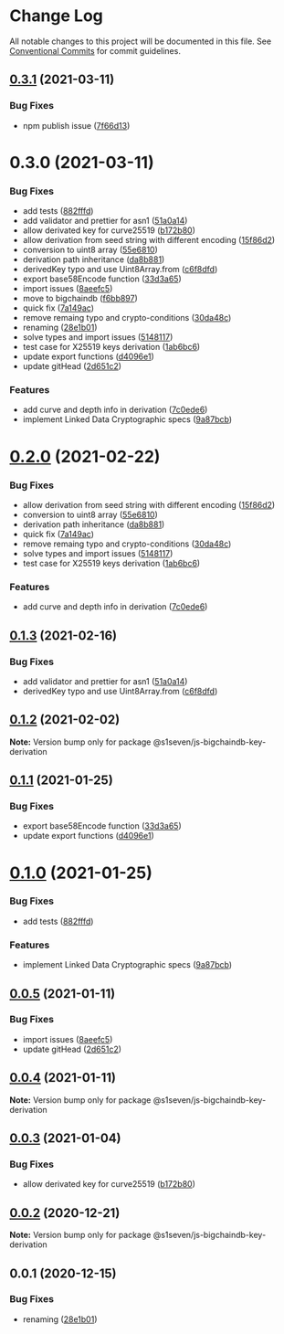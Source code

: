 # Change Log

All notable changes to this project will be documented in this file.
See [Conventional Commits](https://conventionalcommits.org) for commit guidelines.

## [0.3.1](https://github.com/bigchaindb/js-bigchaindb-wallet/compare/@bigchaindb/js-bigchaindb-key-derivation@0.3.0...@bigchaindb/js-bigchaindb-key-derivation@0.3.1) (2021-03-11)


### Bug Fixes

* npm publish issue ([7f66d13](https://github.com/bigchaindb/js-bigchaindb-wallet/commit/7f66d13b03bf5ff188e75d045872964b98e71901))





# 0.3.0 (2021-03-11)


### Bug Fixes

* add tests ([882fffd](https://github.com/bigchaindb/js-bigchaindb-wallet/commit/882fffd88d2210608d7eb5f7f79a2a53539c0dd6))
* add validator and prettier for asn1 ([51a0a14](https://github.com/bigchaindb/js-bigchaindb-wallet/commit/51a0a14ead1e88f38474b08a6adc5f841b400d74))
* allow derivated key for curve25519 ([b172b80](https://github.com/bigchaindb/js-bigchaindb-wallet/commit/b172b805bc1425517c4de708ac4283a1b5235815))
* allow derivation from seed string with different encoding ([15f86d2](https://github.com/bigchaindb/js-bigchaindb-wallet/commit/15f86d28c3e243dc4bddf202e6f8782ce93a3edf))
* conversion to uint8 array ([55e6810](https://github.com/bigchaindb/js-bigchaindb-wallet/commit/55e6810bc3a4d3c3ac085ba640f72cfe9027da5c))
* derivation path inheritance ([da8b881](https://github.com/bigchaindb/js-bigchaindb-wallet/commit/da8b881a398d95f252e95e13006fd1cee6b6a448))
* derivedKey typo and use Uint8Array.from ([c6f8dfd](https://github.com/bigchaindb/js-bigchaindb-wallet/commit/c6f8dfde1a787507f759c831ba54582b2ab15d9e))
* export base58Encode function ([33d3a65](https://github.com/bigchaindb/js-bigchaindb-wallet/commit/33d3a65a4922f3ce73f2b98f34d8fd42f92606a7))
* import issues ([8aeefc5](https://github.com/bigchaindb/js-bigchaindb-wallet/commit/8aeefc5da334fb2181f2fd51c10cb2b7a85c29a9))
* move to bigchaindb ([f6bb897](https://github.com/bigchaindb/js-bigchaindb-wallet/commit/f6bb897cb7239217cfaba866a46ade130bf20332))
* quick fix ([7a149ac](https://github.com/bigchaindb/js-bigchaindb-wallet/commit/7a149aca21940df81087441b389ebcea7f9e20b8))
* remove remaing typo and crypto-conditions ([30da48c](https://github.com/bigchaindb/js-bigchaindb-wallet/commit/30da48ca0f15d6cf8420ce2fa9f0658647b3eed1))
* renaming ([28e1b01](https://github.com/bigchaindb/js-bigchaindb-wallet/commit/28e1b01ac9ab03942a706bfb7f4a35489411275d))
* solve types and import issues ([5148117](https://github.com/bigchaindb/js-bigchaindb-wallet/commit/514811772ce761851d9bac4e1a59af264b00f3c9))
* test case for X25519 keys derivation ([1ab6bc6](https://github.com/bigchaindb/js-bigchaindb-wallet/commit/1ab6bc6916a3bc11dbdcd7dd1430099475e21936))
* update export functions ([d4096e1](https://github.com/bigchaindb/js-bigchaindb-wallet/commit/d4096e10ae098886b39840409b557a2bef53af64))
* update gitHead ([2d651c2](https://github.com/bigchaindb/js-bigchaindb-wallet/commit/2d651c2231c705a1a5d8209afc9795950e6a4973))


### Features

* add curve and depth info in derivation ([7c0ede6](https://github.com/bigchaindb/js-bigchaindb-wallet/commit/7c0ede62b6ff446c28e04422ccbb17a410bb981e))
* implement Linked Data Cryptographic specs ([9a87bcb](https://github.com/bigchaindb/js-bigchaindb-wallet/commit/9a87bcbb0693dfcbaf8d3268b275323be1e5d104))





# [0.2.0](https://github.com/s1seven/js-bigchaindb-wallet/compare/@s1seven/js-bigchaindb-key-derivation@0.1.3...@s1seven/js-bigchaindb-key-derivation@0.2.0) (2021-02-22)


### Bug Fixes

* allow derivation from seed string with different encoding ([15f86d2](https://github.com/s1seven/js-bigchaindb-wallet/commit/15f86d28c3e243dc4bddf202e6f8782ce93a3edf))
* conversion to uint8 array ([55e6810](https://github.com/s1seven/js-bigchaindb-wallet/commit/55e6810bc3a4d3c3ac085ba640f72cfe9027da5c))
* derivation path inheritance ([da8b881](https://github.com/s1seven/js-bigchaindb-wallet/commit/da8b881a398d95f252e95e13006fd1cee6b6a448))
* quick fix ([7a149ac](https://github.com/s1seven/js-bigchaindb-wallet/commit/7a149aca21940df81087441b389ebcea7f9e20b8))
* remove remaing typo and crypto-conditions ([30da48c](https://github.com/s1seven/js-bigchaindb-wallet/commit/30da48ca0f15d6cf8420ce2fa9f0658647b3eed1))
* solve types and import issues ([5148117](https://github.com/s1seven/js-bigchaindb-wallet/commit/514811772ce761851d9bac4e1a59af264b00f3c9))
* test case for X25519 keys derivation ([1ab6bc6](https://github.com/s1seven/js-bigchaindb-wallet/commit/1ab6bc6916a3bc11dbdcd7dd1430099475e21936))


### Features

* add curve and depth info in derivation ([7c0ede6](https://github.com/s1seven/js-bigchaindb-wallet/commit/7c0ede62b6ff446c28e04422ccbb17a410bb981e))





## [0.1.3](https://github.com/s1seven/js-bigchaindb-wallet/compare/@s1seven/js-bigchaindb-key-derivation@0.1.2...@s1seven/js-bigchaindb-key-derivation@0.1.3) (2021-02-16)


### Bug Fixes

* add validator and prettier for asn1 ([51a0a14](https://github.com/s1seven/js-bigchaindb-wallet/commit/51a0a14ead1e88f38474b08a6adc5f841b400d74))
* derivedKey typo and use Uint8Array.from ([c6f8dfd](https://github.com/s1seven/js-bigchaindb-wallet/commit/c6f8dfde1a787507f759c831ba54582b2ab15d9e))





## [0.1.2](https://github.com/s1seven/js-bigchaindb-wallet/compare/@s1seven/js-bigchaindb-key-derivation@0.1.1...@s1seven/js-bigchaindb-key-derivation@0.1.2) (2021-02-02)

**Note:** Version bump only for package @s1seven/js-bigchaindb-key-derivation





## [0.1.1](https://github.com/s1seven/js-bigchaindb-wallet/compare/@s1seven/js-bigchaindb-key-derivation@0.1.0...@s1seven/js-bigchaindb-key-derivation@0.1.1) (2021-01-25)


### Bug Fixes

* export base58Encode function ([33d3a65](https://github.com/s1seven/js-bigchaindb-wallet/commit/33d3a65a4922f3ce73f2b98f34d8fd42f92606a7))
* update export functions ([d4096e1](https://github.com/s1seven/js-bigchaindb-wallet/commit/d4096e10ae098886b39840409b557a2bef53af64))





# [0.1.0](https://github.com/s1seven/js-bigchaindb-wallet/compare/@s1seven/js-bigchaindb-key-derivation@0.0.5...@s1seven/js-bigchaindb-key-derivation@0.1.0) (2021-01-25)


### Bug Fixes

* add tests ([882fffd](https://github.com/s1seven/js-bigchaindb-wallet/commit/882fffd88d2210608d7eb5f7f79a2a53539c0dd6))


### Features

* implement Linked Data Cryptographic specs ([9a87bcb](https://github.com/s1seven/js-bigchaindb-wallet/commit/9a87bcbb0693dfcbaf8d3268b275323be1e5d104))





## [0.0.5](https://github.com/s1seven/js-bigchaindb-wallet/compare/@s1seven/js-bigchaindb-key-derivation@0.0.4...@s1seven/js-bigchaindb-key-derivation@0.0.5) (2021-01-11)


### Bug Fixes

* import issues ([8aeefc5](https://github.com/s1seven/js-bigchaindb-wallet/commit/8aeefc5da334fb2181f2fd51c10cb2b7a85c29a9))
* update gitHead ([2d651c2](https://github.com/s1seven/js-bigchaindb-wallet/commit/2d651c2231c705a1a5d8209afc9795950e6a4973))





## [0.0.4](https://github.com/s1seven/js-bigchaindb-wallet/compare/@s1seven/js-bigchaindb-key-derivation@0.0.3...@s1seven/js-bigchaindb-key-derivation@0.0.4) (2021-01-11)

**Note:** Version bump only for package @s1seven/js-bigchaindb-key-derivation





## [0.0.3](https://github.com/s1seven/js-bigchaindb-wallet/compare/@s1seven/js-bigchaindb-key-derivation@0.0.2...@s1seven/js-bigchaindb-key-derivation@0.0.3) (2021-01-04)


### Bug Fixes

* allow derivated key for curve25519 ([b172b80](https://github.com/s1seven/js-bigchaindb-wallet/commit/b172b805bc1425517c4de708ac4283a1b5235815))





## [0.0.2](https://github.com/s1seven/js-bigchaindb-wallet/compare/@s1seven/js-bigchaindb-key-derivation@0.0.1...@s1seven/js-bigchaindb-key-derivation@0.0.2) (2020-12-21)

**Note:** Version bump only for package @s1seven/js-bigchaindb-key-derivation





## 0.0.1 (2020-12-15)


### Bug Fixes

* renaming ([28e1b01](https://github.com/s1seven/js-bigchaindb-wallet/commit/28e1b01ac9ab03942a706bfb7f4a35489411275d))
